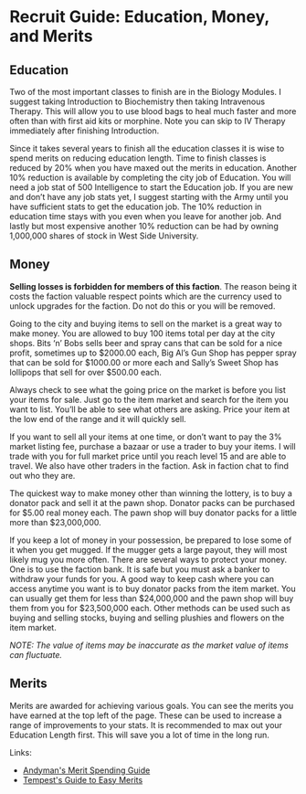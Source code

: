 Recruit Guide: Education, Money, and Merits
===

## Education

Two of the most important classes to finish are in the Biology Modules. I suggest taking Introduction to Biochemistry then taking Intravenous Therapy. This will allow you to use blood bags to heal much faster and more often than with first aid kits or morphine. Note you can skip to IV Therapy immediately after finishing Introduction.

Since it takes several years to finish all the education classes it is wise to spend merits on reducing education length. Time to finish classes is reduced by 20% when you have maxed out the merits in education. Another 10% reduction is available by completing the city job of Education. You will need a job stat of 500 Intelligence to start the Education job. If you are new and don’t have any job stats yet, I suggest starting with the Army until you have sufficient stats to get the education job. The 10% reduction in education time stays with you even when you leave for another job. And lastly but most expensive another 10% reduction can be had by owning 1,000,000 shares of stock in West Side University.


## Money

**Selling losses is forbidden for members of this faction**. The reason being it costs the faction valuable respect points which are the currency used to unlock upgrades for the faction. Do not do this or you will be removed.

Going to the city and buying items to sell on the market is a great way to make money. You are allowed to buy 100 items total per day at the city shops. Bits ‘n’ Bobs sells beer and spray cans that can be sold for a nice profit, sometimes up to $2000.00 each, Big Al’s Gun Shop has pepper spray that can be sold for $1000.00 or more each and Sally’s Sweet Shop has lollipops that sell for over $500.00 each.

Always check to see what the going price on the market is before you list your items for sale. Just go to the item market and search for the item you want to list. You’ll be able to see what others are asking. Price your item at the low end of the range and it will quickly sell.

If you want to sell all your items at one time, or don’t want to pay the 3% market listing fee, purchase a bazaar or use a trader to buy your items. I will trade with you for full market price until you reach level 15 and are able to travel. We also have other traders in the faction. Ask in faction chat to find out who they are.

The quickest way to make money other than winning the lottery, is to buy a donator pack and sell it at the pawn shop. Donator packs can be purchased for $5.00 real money each. The pawn shop will buy donator packs for a little more than $23,000,000.

If you keep a lot of money in your possession, be prepared to lose some of it when you get mugged. If the mugger gets a large payout, they will most likely mug you more often. There are several ways to protect your money. One is to use the faction bank. It is safe but you must ask a banker to withdraw your funds for you. A good way to keep cash where you can access anytime you want is to buy donator packs from the item market. You can usually get them for less than $24,000,000 and the pawn shop will buy them from you for $23,500,000 each. Other methods can be used such as buying and selling stocks, buying and selling plushies and flowers on the item market.

*NOTE: The value of items may be inaccurate as the market value of items can fluctuate.*

## Merits

Merits are awarded for achieving various goals. You can see the merits you have earned  at the top left of the page. These can be used to increase a range of improvements to your stats. It is recommended to max out your Education Length first. This will save you a lot of time in the long run.

Links:
* [Andyman's Merit Spending Guide](https://www.torn.com/forums.php#/p=threads&f=61&t=16054007&b=0&a=0)
* [Tempest's Guide to Easy Merits](https://www.torn.com/forums.php#/p=threads&f=61&t=15926091&b=0&a=0)

